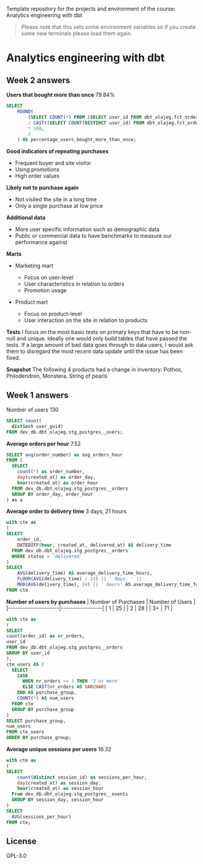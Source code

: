 
Template repository for the projects and environment of the course: Analytics engineering with dbt

> Please note that this sets some environment variables so if you create some new terminals please load them again.

# Analytics engineering with dbt

## Week 2 answers
**Users that bought more than once**
79.84%

```sql
SELECT 
    ROUND(
        (SELECT COUNT(*) FROM (SELECT user_id FROM dbt_olajeg.fct_order_users WHERE number_orders > 1 GROUP BY user_id) AS more_than_once)
        / CAST((SELECT COUNT(DISTINCT user_id) FROM dbt_olajeg.fct_order_users) AS FLOAT) 
        * 100, 
        2
    ) AS percentage_users_bought_more_than_once;
```

**Good indicators of repeating purchases**
* Frequent buyer and site visitor
* Using promotions
* High order values

**Likely not to purchase again**
* Not visited the site in a long time
* Only a single purchase at low price

**Additional data**
* More user specific information such as demographic data
* Public or commercial data to have benchmarks to measure our performance against

**Marts**
* Marketing mart
  * Focus on user-level
  * User characteristics in relation to orders
  * Promotion usage

* Product mart
  * Focus on product-level
  * User interaction on the site in relation to products 

**Tests**
I focus on the most basic tests on primary keys that have to be non-null and unique. 
Ideally one would only build tables that have passed the tests. If a large amount of bad data goes through to data users, I would ask them to disregard the most recent data update until the issue has been fixed. 


**Snapshot**
The following 4 products had a change in inventory: Pothos, Philodendron, Monstera, String of pearls


## Week 1 answers
Number of users
130
```sql
SELECT count(
  distinct user_guid)
FROM dev_db.dbt_olajeg.stg_postgres__users;
```

**Average orders per hour**
7.52
```sql
SELECT avg(order_number) as avg_orders_hour
FROM (
  SELECT 
    count(*) as order_number, 
    day(created_at) as order_day,
    hour(created_at) as order_hour
  FROM dev_db.dbt_olajeg.stg_postgres__orders
  GROUP BY order_day, order_hour
) as a
```

**Average order to delivery time**
3 days, 21 hours
```sql
with cte as 
(
SELECT 
    order_id, 
    DATEDIFF(hour, created_at, delivered_at) AS delivery_time
  FROM dev_db.dbt_olajeg.stg_postgres__orders
  WHERE status = 'delivered'
)
SELECT 
    AVG(delivery_time) AS average_delivery_time_hours,
    FLOOR(AVG(delivery_time) / 24) || ' days, ' || 
    MOD(AVG(delivery_time), 24) || ' hours' AS average_delivery_time_formatted
FROM cte
```

**Number of users by purchases**
| Number of Purchases | Number of Users |
|---------------------|-----------------|
| 1                   | 25              |
| 2                   | 28              |
| 3+                  | 71              |

```sql
with cte as 
(
SELECT 
count(order_id) as nr_orders, 
user_id
FROM dev_db.dbt_olajeg.stg_postgres__orders
GROUP BY user_id
),
cte_users AS (
  SELECT
    CASE 
      WHEN nr_orders >= 3 THEN '3 or more'
      ELSE CAST(nr_orders AS VARCHAR)
    END AS purchase_group,
    COUNT(*) AS num_users
  FROM cte
  GROUP BY purchase_group
)
SELECT purchase_group, 
num_users
FROM cte_users
ORDER BY purchase_group;
```

**Average unique sessions per users**
16.32
```sql
with cte as 
(
SELECT 
    count(distinct session_id) as sessions_per_hour,
    day(created_at) as session_day,
    hour(created_at) as session_hour
  From dev_db.dbt_olajeg.stg_postgres__events
  GROUP BY session_day, session_hour
)
SELECT 
  AVG(sessions_per_hour)
FROM cte;
```


## License
GPL-3.0
